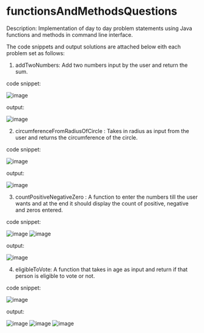 # functionsAndMethodsQuestions

Description: Implementation of day to day problem statements using Java functions and methods in command line interface.

The code snippets and output solutions are attached below eith each problem set as follows:

1. addTwoNumbers:
   Add two numbers input by the user and return the sum.

code snippet:

![image](https://github.com/raghav20232023/functionsAndMethodsQuestions/assets/153320363/abcb8d21-ee91-41b3-9039-71a1c4f2d4df)

output:

![image](https://github.com/raghav20232023/functionsAndMethodsQuestions/assets/153320363/5eb9b088-a8c0-46f8-aded-6064054ab9fa)

2. circumferenceFromRadiusOfCircle :
   Takes in radius as input from the user and returns the circumference of the circle.

code snippet:

![image](https://github.com/raghav20232023/functionsAndMethodsQuestions/assets/153320363/c515aa2a-8deb-4e66-8cdb-80f22648d220)

output:

![image](https://github.com/raghav20232023/functionsAndMethodsQuestions/assets/153320363/bd13fd7d-70e9-452c-87ad-cf49b51e606e)

3. countPositiveNegativeZero :
   A function to enter the numbers till the user wants and at the end it should display the count of positive, negative and zeros entered. 
   
code snippet:

![image](https://github.com/raghav20232023/functionsAndMethodsQuestions/assets/153320363/6a7a1dd2-64ed-4408-a4e2-dce2db36a7ad)
![image](https://github.com/raghav20232023/functionsAndMethodsQuestions/assets/153320363/40a1475c-1946-459f-bb5b-a2be567ce4e1)

output:

![image](https://github.com/raghav20232023/functionsAndMethodsQuestions/assets/153320363/0829826e-ea0b-4b70-b30f-7c8485db291d)

4. eligibleToVote:
   A function that takes in age as input and return if that person is eligible to vote or not.

code snippet:

![image](https://github.com/raghav20232023/functionsAndMethodsQuestions/assets/153320363/0491d67d-5ec1-4a5e-8023-d45901903002)

output:

![image](https://github.com/raghav20232023/functionsAndMethodsQuestions/assets/153320363/f1ea2494-0fa5-4f58-b6d8-174f7b48d53e)
![image](https://github.com/raghav20232023/functionsAndMethodsQuestions/assets/153320363/0dba2a92-e7be-45be-9d91-31dae6c29d64)
![image](https://github.com/raghav20232023/functionsAndMethodsQuestions/assets/153320363/b85f5af5-e24a-4935-8cf8-3903b39e57e2)










